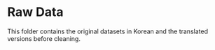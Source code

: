 # Raw Data
This folder contains the original datasets in Korean and the translated versions before cleaning.
